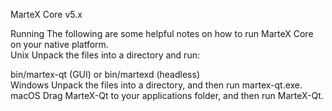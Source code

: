 MarteX Core v5.x

Running
The following are some helpful notes on how to run MarteX Core on your native platform.
<br />
Unix
Unpack the files into a directory and run:

bin/martex-qt (GUI) or
bin/martexd (headless)
<br />
Windows
Unpack the files into a directory, and then run martex-qt.exe.
<br />
macOS
Drag MarteX-Qt to your applications folder, and then run MarteX-Qt.
